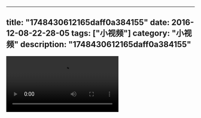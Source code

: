 
---
title: "1748430612165daff0a384155"
date: 2016-12-08-22-28-05
tags: ["小视频"]
category: "小视频"
description: "1748430612165daff0a384155"
---
<video src="http://ohtsqip0g.bkt.clouddn.com/1748430612165daff0a384155.mp4" controls="controls"></video>
